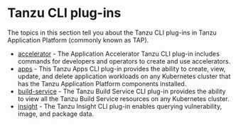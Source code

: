 # Tanzu CLI plug-ins

The topics in this section tell you about the Tanzu CLI plug-ins in Tanzu
Application Platform (commonly known as TAP).

- [accelerator](accelerator/overview.hbs.md) - The Application Accelerator Tanzu CLI plug-in includes commands for developers and operators to create and use accelerators.
- [apps](apps/overview.md) - This Tanzu Apps CLI plug-in provides the ability to create, view, update, and delete application workloads on any Kubernetes cluster that has the Tanzu Application Platform components installed.
- [build-service](build-service/overview.md) - The Tanzu Build Service CLI plug-in provides the ability to view all the Tanzu Build Service resources on any Kubernetes cluster.
- [insight](insight/cli-overview.md) - The Tanzu Insight CLI plug-in enables querying vulnerability, image, and package data.
